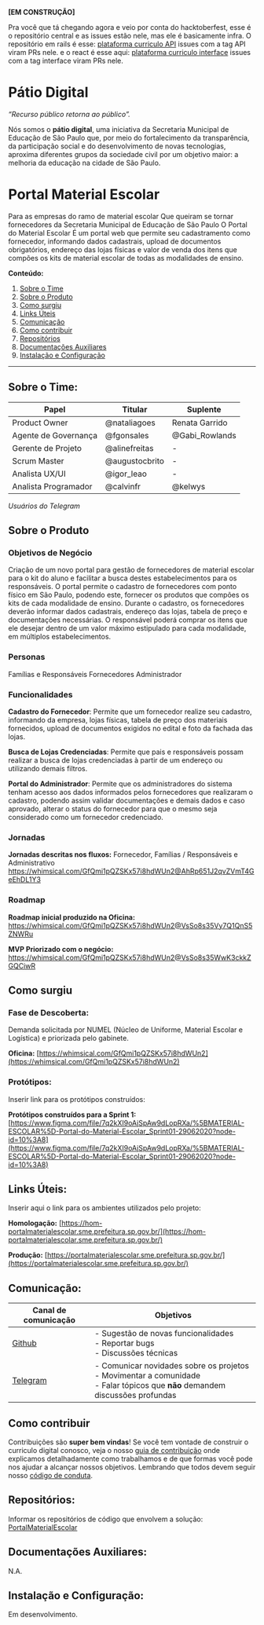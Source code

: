**[EM CONSTRUÇÃO]**  

Pra você que tá chegando agora e veio por conta do hacktoberfest, esse é o repositório central e as issues estão nele, mas ele é basicamente infra. O repositório em rails é esse:  [plataforma curriculo API](https://github.com/prefeiturasp/SME-plataforma-curriculo-API) issues com a tag API viram PRs nele.
e o react é esse aqui:  [plataforma curriculo interface](https://github.com/prefeiturasp/SME-plataforma-curriculo-interface) issues com a tag interface viram PRs nele.

# Pátio Digital

_“Recurso público retorna ao público”._

Nós somos o **pátio digital**, uma iniciativa da Secretaria Municipal de Educação de São Paulo que, por meio do fortalecimento da transparência, da participação social e do desenvolvimento de novas tecnologias, aproxima diferentes grupos da sociedade civil por um objetivo maior: a melhoria da educação na cidade de São Paulo.

# Portal Material Escolar
Para as empresas do ramo de material escolar
Que queiram se tornar fornecedores da Secretaria Municipal de Educação de São Paulo 
O Portal do Material Escolar
É um portal web que permite seu cadastramento como fornecedor, informando dados cadastrais, upload de documentos obrigatórios, endereço das lojas físicas e valor de venda dos itens que compões os kits de material escolar de todas as modalidades de ensino. 

**Conteúdo:**
 1. [Sobre o Time](#Sobre-o-Time)
 2. [Sobre o Produto](#Sobre-o-Produto)
 3. [Como surgiu](#Como-surgiu)
 4. [Links Úteis](#Links-Úteis)
 5. [Comunicação](#Comunicação)
 6. [Como contribuir](#como-contribuir)
 7. [Repositórios](#Repositórios)
 8. [Documentações Auxiliares](#Documentações-Auxiliares)
 9. [Instalação e Configuração](#Instalação-e-Configuração)

---

## Sobre o Time:

<table>
<thead>
<tr>
<th>Papel</th>
<th>Titular</th>
<th>Suplente</th>
</tr>
</thead>
<tbody>
<tr>
<td>Product Owner</td>
<td>@nataliagoes</td>
<td>Renata Garrido</td>
</tr>
<tr>
<td>Agente de Governança</td>
<td>@fgonsales</td>
<td>@Gabi_Rowlands</td>
</tr>
<tr>
<td>Gerente de Projeto</td>
<td>@alinefreitas</td>
<td>-</td>
</tr>
<tr>
<td>Scrum Master</td>
<td>@augustocbrito</td>
<td>-</td>
</tr>
<tr>
<td>Analista UX/UI</td>
<td>@igor_leao</td>
<td>-</td>
</tr>
<tr>
<td>Analista Programador</td>
<td>@calvinfr</td>
<td>@kelwys</td>
</tr>
</tbody>
</table>

*Usuários do Telegram*

## Sobre o Produto

### Objetivos de Negócio
Criação de um novo portal para gestão de fornecedores de material escolar para o kit do aluno e facilitar a busca destes estabelecimentos para os responsáveis. 
O portal permite o cadastro de fornecedores com ponto físico em São Paulo, podendo este, fornecer os produtos que compões os kits de cada modalidade de ensino.
Durante o cadastro, os fornecedores deverão informar dados cadastrais, endereço das lojas, tabela de preço e documentações necessárias.
O responsável poderá comprar os itens que ele desejar dentro de um valor máximo estipulado para cada modalidade, em múltiplos estabelecimentos. 

### Personas
Famílias e Responsáveis
Fornecedores
Administrador

### Funcionalidades
**Cadastro do Fornecedor**: Permite que um fornecedor realize seu cadastro, informando da empresa, lojas físicas, tabela de preço dos materiais fornecidos, upload de documentos exigidos no edital e foto da fachada das lojas.

**Busca de Lojas Credenciadas**: Permite que pais e responsáveis possam realizar a busca de lojas credenciadas à partir de um endereço ou utilizando demais filtros.

**Portal do Administrador**: Permite que os administradores do sistema tenham acesso aos dados informados pelos fornecedores que realizaram o cadastro, podendo assim validar documentações e demais dados e caso aprovado, alterar o status do fornecedor para que o mesmo seja considerado como um fornecedor credenciado.

### Jornadas
**Jornadas descritas nos fluxos:** Fornecedor, Famílias / Responsáveis e Administrativo
https://whimsical.com/GfQmi1pQZSKx57i8hdWUn2@AhRp651J2qvZVmT4GeEhDL1Y3

### Roadmap
**Roadmap inicial produzido na Oficina:**
https://whimsical.com/GfQmi1pQZSKx57i8hdWUn2@VsSo8s35Vy7Q1QnS5ZNWRu

**MVP Priorizado com o negócio:**
https://whimsical.com/GfQmi1pQZSKx57i8hdWUn2@VsSo8s35WwK3ckkZGQCiwR


## Como surgiu

### Fase de Descoberta:

Demanda solicitada por NUMEL (Núcleo de Uniforme, Material Escolar e Logística) e priorizada pelo gabinete.

**Oficina:**
[https://whimsical.com/GfQmi1pQZSKx57i8hdWUn2](https://whimsical.com/GfQmi1pQZSKx57i8hdWUn2)

### Protótipos:
Inserir link para os protótipos construídos:

**Protótipos construídos para a Sprint 1:** 
[https://www.figma.com/file/7q2kXI9oAjSpAw9dLopRXa/%5BMATERIAL-ESCOLAR%5D-Portal-do-Material-Escolar_Sprint01-29062020?node-id=10%3A8](https://www.figma.com/file/7q2kXI9oAjSpAw9dLopRXa/%5BMATERIAL-ESCOLAR%5D-Portal-do-Material-Escolar_Sprint01-29062020?node-id=10%3A8)

## Links Úteis:

Inserir aqui o link para os ambientes utilizados pelo projeto:

**Homologação:**
[https://hom-portalmaterialescolar.sme.prefeitura.sp.gov.br/](https://hom-portalmaterialescolar.sme.prefeitura.sp.gov.br/)


**Produção:**
[https://portalmaterialescolar.sme.prefeitura.sp.gov.br/](https://portalmaterialescolar.sme.prefeitura.sp.gov.br/)

## Comunicação:

| Canal de comunicação | Objetivos |
|----------------------|-----------|
| [Github](https://github.com/prefeiturasp/PortalMaterialEscolar) | - Sugestão de novas funcionalidades<br> - Reportar bugs<br> - Discussões técnicas |
| [Telegram](https://t.me/joinchat/LXtS9U-IUImCgxJbFN1n3w) | - Comunicar novidades sobre os projetos<br> - Movimentar a comunidade<br>  - Falar tópicos que **não** demandem discussões profundas |

## Como contribuir

Contribuições são **super bem vindas**! Se você tem vontade de construir o
curriculo digital conosco, veja o nosso [guia de contribuição](./CONTRIBUTING.md)
onde explicamos detalhadamente como trabalhamos e de que formas você pode nos
ajudar a alcançar nossos objetivos. Lembrando que todos devem seguir 
nosso [código de conduta](./CODEOFCONDUCT.md).

## Repositórios:
Informar os repositórios de código que envolvem a solução:
[PortalMaterialEscolar](https://github.com/prefeiturasp/PortalMaterialEscolar)

## Documentações Auxiliares:

N.A.

## Instalação e Configuração:

Em desenvolvimento.
